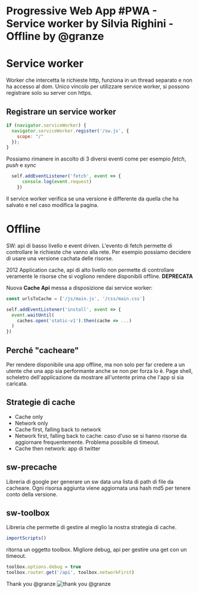 # Progressive Web App #PWA - Service worker by Silvia Righini - Offline by @granze

# Service worker
Worker che intercetta le richieste http, funziona in un thread separato e non ha accesso al dom.
Unico vincolo per utilizzare service worker, si possono registrare solo su server con https.

## Registrare un service worker
```javascript
if (navigator.serviceWorker) {
  navigator.serviceWorker.register('/sw.js', {
    scope: "/"
  });
}
```
Possiamo rimanere in ascolto di 3 diversi eventi come per esempio *fetch*, *push* e *sync*
```javascript
  self.addEventListener('fetch', event => {
      console.log(event.request)
    })
```
Il service worker verifica se una versione è differente da quella che ha salvato e nel caso modifica la pagina.

# Offline
SW: api di basso livello e event driven.
L'evento di fetch permette di controllare le richieste che vanno alla rete. Per esempio possiamo decidere di usare una versione cachata delle risorse.

2012 Application cache, api di alto livello non permette di controllare veramente le risorse che si vogliono rendere disponibili offline. **DEPRECATA**

Nuova **Cache Api** messa a disposizione dai service worker:
```javascript
const urlsToCache = ['/js/main.js', '/css/main.css']

self.addEventListener('install', event => {
  event.waitUntil(
    caches.open('static-v1').then(cache => ...)
  )
})
```
## Perché "cacheare"
Per rendere disponibile una app offline, ma non solo per far credere a un utente che una app sia performante anche se non per forza lo è.
Page shell, scheletro dell'applicazione da mostrare all'untente prima che l'app si sia caricata.

## Strategie di cache
* Cache only
* Network only
* Cache first, falling back to network
* Network first, falling back to cache: caso d'uso se si hanno risorse da aggiornare frequentemente. Problema possibile di timeout.
* Cache then network: app di twitter

## sw-precache
Libreria di google per generare un sw data una lista di path di file da cacheare. Ogni risorsa aggiunta viene aggiornata una hash md5 per tenere conto della versione.

## sw-toolbox
Libreria che permette di gestire al meglio la nostra strategia di cache.

```javascript
importScripts()
```
ritorna un oggetto toolbox. Migliore debug, api per gestire una get con un timeout.

```javascript
toolbox.options.debug = true
toolbox.router.get('/api', toolbox.networkFirst)
```

Thank you @granze
![thank you @granze](https://pbs.twimg.com/media/ChnkVbdXIAE3Z5A.jpg:large)
